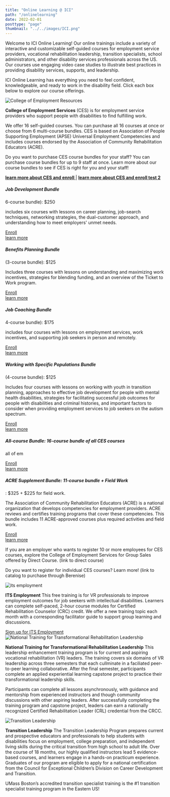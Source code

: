 ```yaml
---
title: "Online Learning @ ICI"
path: "/onlinelearning"
date: 2022-02-01
posttype: "page"
thumbnail: "../../images/ICI.png"
---
```

Welcome to ICI Online Learning! Our online trainings include a variety of interactive and customizable self-guided courses for employment service providers, vocational rehabilitation leadership, transition specialists, school administrators, and other disability services professionals across the US. Our courses use engaging video case studies to illustrate best practices in providing disability services, supports, and leadership.

ICI Online Learning has everything you need to feel confident, knowledgeable, and ready to work in the disability field. Click each box below to explore our course offerings.
<div class="d-grid gap-3">

<div class="card">
    <img src="ces.png" class="card-img-top" style="max-width: 600px;" alt="College of Employment Resources">
    <div class="card-body">
      <p ><strong>College of Employment Services</strong> (CES) is for employment service providers who support people with disabilities to find fulfilling work.</p>
<p>
  We offer 16 self-guided courses. You can purchase all 16 courses at once or choose from 6 multi-course bundles. CES is based on Association of People Supporting Employment (APSE) Universal Employment Competencies and includes courses endorsed by the Association of Community Rehabilitation Educators (ACRE).
</p>       
        <p>Do you want to purchase CES course bundles for your staff? You can purchase course bundles for up to 9 staff at once. Learn more about our course bundles to see if CES is right for you and your staff! </p>
      <a  data-bs-toggle="collapse" class="btn btn-primary" href="#ces"  aria-expanded="false" aria-controls="ces">
        <b>learn more about CES and enroll</b>
      </a>
      |
      <a   class="btn btn-primary" href="ces_faq/" >
        <b>learn more about CES and enroll test 2</b>
      </a>
    </p>
    <div class="collapse" id="ces">
      <div class="row">
        <div class="col-md"><div class="card">
          <div class="card-body">
            <h5 class="card-title">Job Development Bundle</h5>
            <p>6-course bundle): $250 </p>
            <p>includes six courses with lessons on career planning, job-search techniques, networking strategies, the dual-customer approach, and understanding how to meet employers' unmet needs.</p>
            <p><a href="https://elearning.communityinclusion.org/browse/ces/courses/ces-new-template" class="btn btn-primary">Enroll</a><br>
              <a href="ces_faq#jdb">learn more</a></p>
          </div>
        </div></div>
        <div class="col-md"><div class="card"">
          <div class="card-body">
            <h5 class="card-title">Benefits Planning Bundle </h5>
            <p>(3-course bundle): $125 </p>
            <p>Includes three courses with lessons on understanding and maximizing work incentives, strategies for blending funding, and an overview of the Ticket to Work program. </p>
            <p><a href="https://elearning.communityinclusion.org/browse/ces/courses/ces-new-template" class="btn btn-primary">Enroll</a><br>
              <a href="ces_faq#bpb">learn more</a></p>
          </div>
        </div></div>
      </div>
      <p></p>
      <div class="row">
        <div class="col-md"><div class="card" >
          <div class="card-body">
            <h5 class="card-title">Job Coaching Bundle </h5>
            <p>4-course bundle): $175</p>
            <p>includes four courses with lessons on employment services, work incentives, and supporting job seekers in person and remotely.</p>
            <p><a href="https://elearning.communityinclusion.org/browse/ces/courses/ces-new-template" class="btn btn-primary">Enroll</a><br>
              <a href="ces_faq#jcb">learn more</a></p>
          </div>
        </div></div>
        <div class="col-md"><div class="card">
          <div class="card-body">
            <h5 class="card-title">Working with Specific Populations Bundle</h5>
            <p>(4-course bundle): $125 </p>
            <p>Includes four courses with lessons on working with youth in transition planning, approaches to effective job development for people with mental health disabilities, strategies for facilitating successful job outcomes for people with disabilities and criminal histories, and important factors to consider when providing employment services to job seekers on the autism spectrum.</p>
            <p><a href="https://elearning.communityinclusion.org/browse/ces/courses/ces-new-template" class="btn btn-primary">Enroll</a><br>
              <a href="ces_faq#wspb">learn more</a></p>
          </div>
        </div></div>
      </div>
      <p></p>
      <div class="row">
        <div class="col-md"><div class="card" >
          <div class="card-body">
            <h5 class="card-title">All-course Bundle: 16-course bundle of all CES courses </h5>
            <p>all of em </p>
            <p></p>
            <p><a href="https://elearning.communityinclusion.org/browse/ces/courses/ces-new-template" class="btn btn-primary">Enroll</a><br>
              <a href="ces_faq#ccb">learn more</a></p>
          </div>
        </div></div>
        <div class="col-md"><div class="card">
          <div class="card-body">
            <h5 class="card-title">ACRE Supplement Bundle: 11-course bundle + Field Work</h5>
            <p>: $325 + $225 for field work.  </p>
            <p>The Association of Community Rehabilitation Educators (ACRE) is a national organization that develops competencies for employment providers. ACRE reviews and certifies training programs that cover these competencies.  
              This bundle includes 11 ACRE-approved courses plus required activities and field work. 
              </p>
            <p><a href="https://elearning.communityinclusion.org/browse/ces/courses/ces-new-template" class="btn btn-primary">Enroll</a><br>
              <a href="ces_acre_faq">learn more</a></p>
          </div>
        </div></div>
      </div>
    </div>
    <p>If you are an employer who wants to register 10 or more employees for CES courses, explore the College of Employment Services for Group Sales offered by Direct Course. (link to direct course)</p>
<p>Do you want to register for individual CES courses? Learn more! (link to catalog to purchase through Berenise) </p>
    </div>
  </div>
  <div class="card">
    <img src="its_employment.png" class="card-img-top" style="max-width: 600px;" alt="its employment">
    <div class="card-body">
      <p class="card-text"><strong>ITS Employment</strong> This free training is for VR professionals to improve employment outcomes for job seekers with intellectual disabilities. Learners can complete self-paced, 2-hour course modules for Certified Rehabilitation Counselor (CRC) credit. We offer a new training topic each month with a corresponding facilitator guide to support group learning and discussions.</p>
      <a  href="#its" role="button">
        Sign up for ITS Employment
      </a>
    </div>
  </div>
  <div class="card">
    <img src="ntct.png" class="card-img-top" style="max-width: 600px;" alt="National Training for Transformational Rehabilitation Leadership">
    <div class="card-body">
      <p class="card-text"><strong>National Training for Transformational Rehabilitation Leadership</strong> This leadership enhancement training program is for current and aspiring vocational rehabilitation (VR) leaders. The training covers six domains of VR leadership across three semesters that each cullminate in a faciliated peer-to-peer learning collaborative. After the final semester, participants complete an applied experiential learning capstone project to practice their transformational leadership skills.</p>
      <p>Participants can complete all lessons asynchronously, with guidance and mentorship from experienced instructors and though community discussions with other aspiring leaders. After successfully completing the training program and capstone project, leaders can earn a nationally recognized Certified Rehabilitation Leader (CRL) credential from the CRCC.</p>
    </div>
  </div>
  <div class="card">
    <img src="transition_leadership.png" class="card-img-top" style="max-width: 600px;" alt="Transition Leadership">
    <div class="card-body">
      <p class="card-text"><strong>Transition Leadership</strong> The Transition Leadership Program prepares current and prospective educators and professionals to help students with disabilities focus on employment, college preparation, and independent living skills during the critical transition from high school to adult life. Over the course of 18 months, our highly qualified instructors lead 5 evidence-based courses, and learners engage in a hands-on practicum experience. Graduates of our program are eligible to apply for a national certification from the Council for Exceptional Children’s Division on Career Development and Transition.</p>
       <p>UMass Boston’s accredited transition specialist training is the #1 transition specialist training program in the Eastern US!</p>
    </div>
  </div>